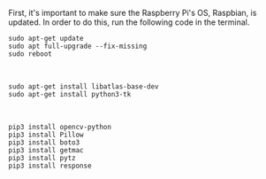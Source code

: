 First, it's important to make sure the Raspberry Pi's OS, Raspbian, is updated. In order to do this, run the following code in the terminal.

```
sudo apt-get update
sudo apt full-upgrade --fix-missing
sudo reboot
```
<br/>

```
sudo apt-get install libatlas-base-dev
sudo apt-get install python3-tk 
```
<br/>

```
pip3 install opencv-python
pip3 install Pillow
pip3 install boto3
pip3 install getmac
pip3 install pytz
pip3 install response

```
